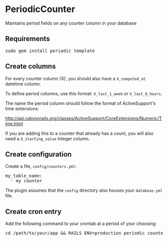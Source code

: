 PeriodicCounter
===============

Maintains period fields on any counter column in your database

Requirements
------------

<pre>
sudo gem install periodic_template
</pre>

Create columns
--------------

For every counter column (X), you should also have a <code>X\_computed\_at</code> datetime column.

To define period columns, use this format: <code>X\_last\_1\_week</code> or <code>X\_last\_6\_hours</code>.

The name the period column should follow the format of ActiveSupport's time extensions:

http://api.rubyonrails.org/classes/ActiveSupport/CoreExtensions/Numeric/Time.html

If you are adding this to a counter that already has a count, you will also need a <code>X\_starting\_value</code> integer column.

Create configuration
--------------------

Create a file, <code>config/counters.yml</code>:

<pre>
my_table_name:
  - my_counter
</pre>

The plugin assumes that the <code>config</code> directory also houses your <code>database.yml</code> file.

Create cron entry
-----------------

Add the following command to your crontab at a period of your choosing:

<pre>
cd /path/to/your/app && RAILS_ENV=production periodic_counter
</pre>
